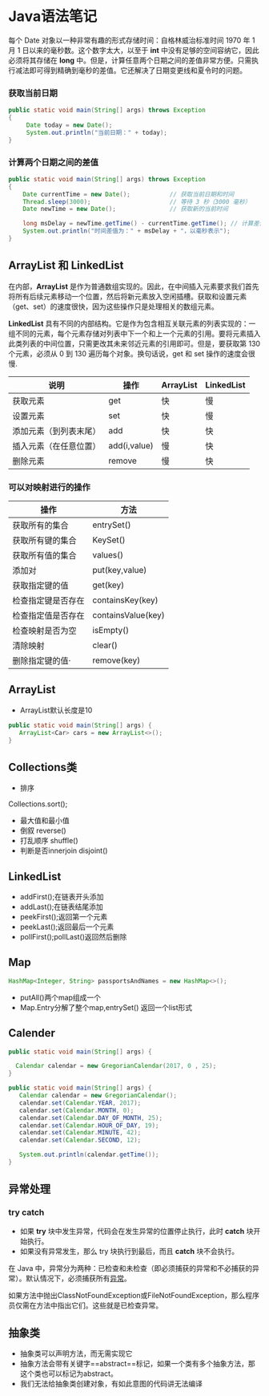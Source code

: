 # Java语法笔记

每个 Date 对象以一种非常有趣的形式存储时间：自格林威治标准时间 1970 年 1 月 1 日以来的毫秒数。这个数字太大，以至于 **int** 中没有足够的空间容纳它，因此必须将其存储在 **long** 中。但是，计算任意两个日期之间的差值非常方便。只需执行减法即可得到精确到毫秒的差值。它还解决了日期变更线和夏令时的问题。

### 获取当前日期

```java
public static void main(String[] args) throws Exception
{
     Date today = new Date();
     System.out.println("当前日期：" + today);
}
```



### 计算两个日期之间的差值

```java
public static void main(String[] args) throws Exception
{
    Date currentTime = new Date();           // 获取当前日期和时间
    Thread.sleep(3000);                      // 等待 3 秒（3000 毫秒）
    Date newTime = new Date();               // 获取新的当前时间

    long msDelay = newTime.getTime() - currentTime.getTime(); // 计算差值
    System.out.println("时间差值为：" + msDelay + "，以毫秒表示");
}
```



## ArrayList 和 LinkedList

在内部，**ArrayList** 是作为普通数组实现的。因此，在中间插入元素要求我们首先将所有后续元素移动一个位置，然后将新元素放入空闲插槽。获取和设置元素（get、set）的速度很快，因为这些操作只是处理相关的数组元素。

**LinkedList** 具有不同的内部结构。它是作为包含相互关联元素的列表实现的：一组不同的元素，每个元素存储对列表中下一个和上一个元素的引用。要将元素插入此类列表的中间位置，只需更改其未来邻近元素的引用即可。但是，要获取第 130 个元素，必须从 0 到 130 遍历每个对象。换句话说，get 和 set 操作的速度会很慢.



| 说明                   | 操作         | ArrayList | LinkedList |
| ---------------------- | ------------ | --------- | ---------- |
| 获取元素               | get          | 快        | 慢         |
| 设置元素               | set          | 快        | 慢         |
| 添加元素（到列表末尾） | add          | 快        | 快         |
| 插入元素（在任意位置） | add(i,value) | 慢        | 快         |
| 删除元素               | remove       | 慢        | 快         |

### 可以对映射进行的操作

| 操作               | 方法               |
| ------------------ | ------------------ |
| 获取所有的集合     | entrySet()         |
| 获取所有键的集合   | KeySet()           |
| 获取所有值的集合   | values()           |
| 添加对             | put(key,value)     |
| 获取指定键的值     | get(key)           |
| 检查指定键是否存在 | containsKey(key)   |
| 检查指定值是否存在 | containsValue(key) |
| 检查映射是否为空   | isEmpty()          |
| 清除映射           | clear()            |
| 删除指定键的值·    | remove(key)        |

## ArrayList

- ArrayList默认长度是10

```java
public static void main(String[] args) {
   ArrayList<Car> cars = new ArrayList<>();
}
```

## Collections类

- 排序

Collections.sort();

- 最大值和最小值
- 倒叙 reverse()
- 打乱顺序 shuffle()
- 判断是否innerjoin disjoint()

## LinkedList

- addFirst();在链表开头添加
- addLast();在链表结尾添加
- peekFirst();返回第一个元素
- peekLast();返回最后一个元素
- pollFirst();pollLast()返回然后删除



## Map

```java
HashMap<Integer, String> passportsAndNames = new HashMap<>();
```

- putAll()两个map组成一个
- Map.Entry分解了整个map,entrySet() 返回一个list形式

## Calender

```java
public static void main(String[] args) {

  Calendar calendar = new GregorianCalendar(2017, 0 , 25);
}
```

```java
public static void main(String[] args) {
   Calendar calendar = new GregorianCalendar();
   calendar.set(Calendar.YEAR, 2017);
   calendar.set(Calendar.MONTH, 0);
   calendar.set(Calendar.DAY_OF_MONTH, 25);
   calendar.set(Calendar.HOUR_OF_DAY, 19);
   calendar.set(Calendar.MINUTE, 42);
   calendar.set(Calendar.SECOND, 12);

   System.out.println(calendar.getTime());
}
```

## 异常处理

### try catch

- 如果 **try** 块中发生异常，代码会在发生异常的位置停止执行，此时 **catch** 块开始执行。
- 如果没有异常发生，那么 try 块执行到最后，而且 **catch** 块不会执行。

在 Java 中，异常分为两种：已检查和未检查（即必须捕获的异常和不必捕获的异常）。默认情况下，必须捕获所有[异常](https://codegym.cc/groups/posts/exceptions-in-java)。

如果方法中抛出ClassNotFoundException或FileNotFoundException，那么程序员仅需在方法中指出它们。这些就是已检查异常。



## 抽象类

- 抽象类可以声明方法，而无需实现它
- 抽象方法会带有关键字==abstract==标记，如果一个类有多个抽象方法，那这个类也可以标记为abstract。
- 我们无法给抽象类创建对象，有如此意图的代码讲无法编译                                                                                                                                                                                                                                                                                                                                                                                                                                    
